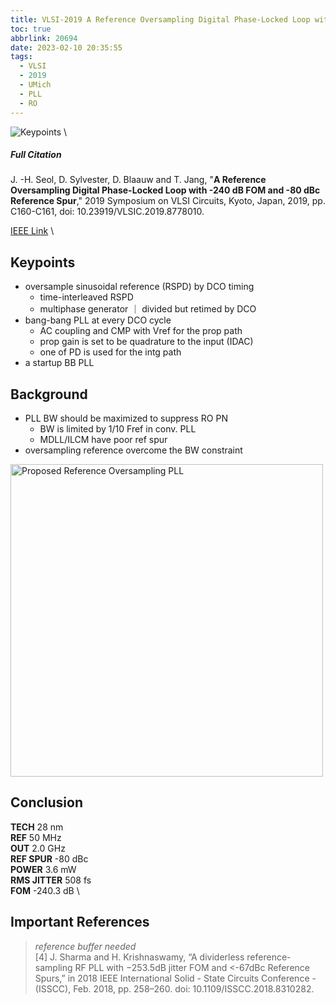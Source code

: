 ```yaml
---
title: VLSI-2019 A Reference Oversampling Digital Phase-Locked Loop with -240 dB FOM and -80 dBc Reference Spur
toc: true
abbrlink: 20694
date: 2023-02-10 20:35:55
tags:
  - VLSI
  - 2019
  - UMich
  - PLL
  - RO
---
```


![Keypoints](https://api2.mubu.com/v3/document_image/25e70618-0a81-4fb4-aacf-c1dffb1d9ffa-216525.jpg) \

##### Full Citation

J. -H. Seol, D. Sylvester, D. Blaauw and T. Jang, "**A Reference Oversampling Digital Phase-Locked Loop with -240 dB FOM and -80 dBc Reference Spur**," 2019 Symposium on VLSI Circuits, Kyoto, Japan, 2019, pp. C160-C161, doi: 10.23919/VLSIC.2019.8778010.

[IEEE Link](https://ieeexplore.ieee.org/document/8778010) \

## Keypoints
- oversample sinusoidal reference (RSPD) by DCO timing
  - time-interleaved RSPD
  - multiphase generator
    ｜ divided but retimed by DCO
- bang-bang PLL at every DCO cycle
  - AC coupling and CMP with Vref for the prop path
  - prop gain is set to be quadrature to the input (IDAC)
  - one of PD is used for the intg path
- a startup BB PLL

## Background

- PLL BW should be maximized to suppress RO PN
  - BW is limited by 1/10 Fref in conv. PLL
  - MDLL/ILCM have poor ref spur
- oversampling reference overcome the BW constraint

<img src="https://api2.mubu.com/v3/document_image/fd9ce19e-52fc-4a9f-8131-2d406c6f2762-216525.jpg" width = "500" alt="Proposed Reference Oversampling PLL" align=center />

## Conclusion

**TECH** 28 nm \
**REF** 50 MHz \
**OUT** 2.0 GHz \
**REF SPUR** -80 dBc \
**POWER**  3.6 mW \
**RMS JITTER**  508 fs \
**FOM** -240.3 dB \

## Important References

> *reference buffer needed* \
> [4] J. Sharma and H. Krishnaswamy, “A dividerless reference-sampling RF PLL with −253.5dB jitter FOM and <-67dBc Reference Spurs,” in 2018 IEEE International Solid - State Circuits Conference - (ISSCC), Feb. 2018, pp. 258–260. doi: 10.1109/ISSCC.2018.8310282.


